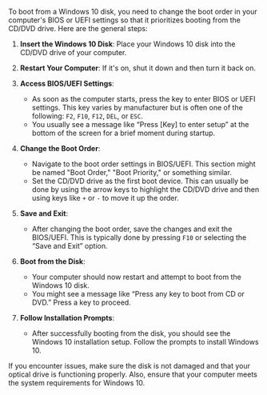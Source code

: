 To boot from a Windows 10 disk, you need to change the boot order in your computer's BIOS or UEFI settings so that it prioritizes booting from the CD/DVD drive. Here are the general steps:

1. **Insert the Windows 10 Disk**: Place your Windows 10 disk into the CD/DVD drive of your computer.

2. **Restart Your Computer**: If it's on, shut it down and then turn it back on.

3. **Access BIOS/UEFI Settings**: 
   - As soon as the computer starts, press the key to enter BIOS or UEFI settings. This key varies by manufacturer but is often one of the following: `F2`, `F10`, `F12`, `DEL`, or `ESC`.
   - You usually see a message like “Press [Key] to enter setup” at the bottom of the screen for a brief moment during startup.

4. **Change the Boot Order**:
   - Navigate to the boot order settings in BIOS/UEFI. This section might be named "Boot Order," "Boot Priority," or something similar.
   - Set the CD/DVD drive as the first boot device. This can usually be done by using the arrow keys to highlight the CD/DVD drive and then using keys like `+` or `-` to move it up the order.

5. **Save and Exit**:
   - After changing the boot order, save the changes and exit the BIOS/UEFI. This is typically done by pressing `F10` or selecting the “Save and Exit” option.

6. **Boot from the Disk**:
   - Your computer should now restart and attempt to boot from the Windows 10 disk.
   - You might see a message like “Press any key to boot from CD or DVD.” Press a key to proceed.

7. **Follow Installation Prompts**:
   - After successfully booting from the disk, you should see the Windows 10 installation setup. Follow the prompts to install Windows 10.

If you encounter issues, make sure the disk is not damaged and that your optical drive is functioning properly. Also, ensure that your computer meets the system requirements for Windows 10.